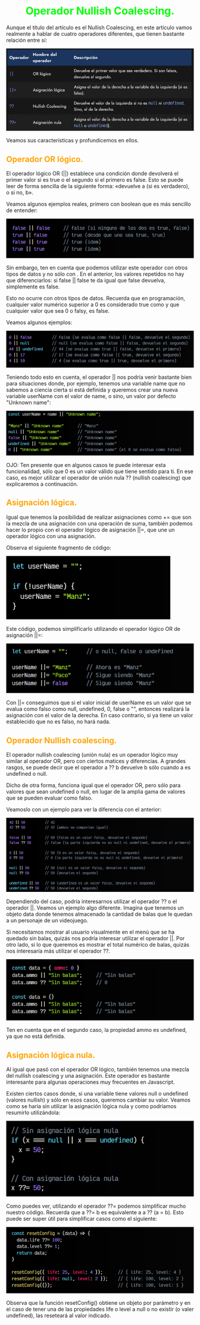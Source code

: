 # <span style="color:lime"><center>Operador Nullish Coalescing.</center></span>

Aunque el título del artículo es el Nullish Coalescing, en este artículo vamos realmente a hablar de cuatro operadores diferentes, que tienen bastante relación entre sí:

![alt text](./imagenes-operador-nullish/image.png)

Veamos sus características y profundicemos en ellos.

## <span style="color:orange">Operador OR lógico.</span>
El operador lógico OR (||) establece una condición donde devolverá el primer valor si es true o el segundo si el primero es false. Esto se puede leer de forma sencilla de la siguiente forma: «devuelve a (si es verdadero), o si no, b».

Veamos algunos ejemplos reales, primero con boolean que es más sencillo de entender:

![alt text](./imagenes-operador-nullish/image-1.png)

Sin embargo, ten en cuenta que podemos utilizar este operador con otros tipos de datos y no sólo con . En el anterior, los valores repetidos no hay que diferenciarlos: si false || false te da igual que false devuelva, simplemente es false.

Esto no ocurre con otros tipos de datos. Recuerda que en programación, cualquier valor numérico superior a 0 es considerado true como y que cualquier valor que sea 0 o falsy, es false.

Veamos algunos ejemplos:

![alt text](./imagenes-operador-nullish/image-2.png)

Teniendo todo esto en cuenta, el operador || nos podría venir bastante bien para situaciones donde, por ejemplo, tenemos una variable name que no sabemos a ciencia cierta si está definida y queremos crear una nueva variable userName con el valor de name, o sino, un valor por defecto "Unknown name":

![alt text](./imagenes-operador-nullish/image-3.png)

OJO: Ten presente que en algunos casos te puede interesar esta funcionalidad, sólo que 0 es un valor válido que tiene sentido para ti. En ese caso, es mejor utilizar el operador de unión nula ?? (nullish coalescing) que explicaremos a continuación.

## <span style="color:orange">Asignación lógica.</span>
Igual que tenemos la posibilidad de realizar asignaciones como += que son la mezcla de una asignación con una operación de suma, también podemos hacer lo propio con el operador lógico de asignación ||=, que une un operador lógico con una asignación.

Observa el siguiente fragmento de código:

![alt text](./imagenes-operador-nullish/image-4.png)

Este código, podemos simplificarlo utilizando el operador lógico OR de asignación ||=:

![alt text](./imagenes-operador-nullish/image-5.png)

Con ||= conseguimos que si el valor inicial de userName es un valor que se evalua como falso como null, undefined, 0, false o "", entonces realizará la asignación con el valor de la derecha. En caso contrario, si ya tiene un valor establecido que no es falso, no hará nada.

## <span style="color:orange">Operador Nullish coalescing.</span>
El operador nullish coalescing (unión nula) es un operador lógico muy similar al operador OR, pero con ciertos matices y diferencias. A grandes rasgos, se puede decir que el operador a ?? b devuelve b sólo cuando a es undefined o null.

Dicho de otra forma, funciona igual que el operador OR, pero sólo para valores que sean undefined o null, en lugar de la amplia gama de valores que se pueden evaluar como falso.

Veamoslo con un ejemplo para ver la diferencia con el anterior:

![alt text](./imagenes-operador-nullish/image-6.png)

Dependiendo del caso, podría interesarnos utilizar el operador ?? o el operador ||. Veamos un ejemplo algo diferente. Imagina que tenemos un objeto data donde tenemos almacenado la cantidad de balas que le quedan a un personaje de un videojuego.

Si necesitamos mostrar al usuario visualmente en el menú que se ha quedado sin balas, quizás nos podría interesar utilizar el operador ||. Por otro lado, si lo que queremos es mostrar el total numérico de balas, quizás nos interesaría más utilizar el operador ??.

![alt text](./imagenes-operador-nullish/image-7.png)

Ten en cuenta que en el segundo caso, la propiedad ammo es undefined, ya que no está definida.

## <span style="color:orange">Asignación lógica nula.</span>
Al igual que pasó con el operador OR lógico, también tenemos una mezcla del nullish coalescing y una asignación. Este operador es bastante interesante para algunas operaciones muy frecuentes en Javascript.

Existen ciertos casos donde, si una variable tiene valores null o undefined (valores nullish) y sólo en esos casos, queremos cambiar su valor. Veamos como se haría sin utilizar la asignación lógica nula y como podríamos resumirlo utilizándola:

![alt text](./imagenes-operador-nullish/image-8.png)

Como puedes ver, utilizando el operador ??= podemos simplificar mucho nuestro código. Recuerda que a ??= b es equivalente a a ?? (a = b). Esto puede ser super útil para simplificar casos como el siguiente:

![alt text](./imagenes-operador-nullish/image-9.png)

Observa que la función resetConfig() obtiene un objeto por parámetro y en el caso de tener una de las propiedades life o level a null o no existir (o valer undefined), las reseteará al valor indicado.





